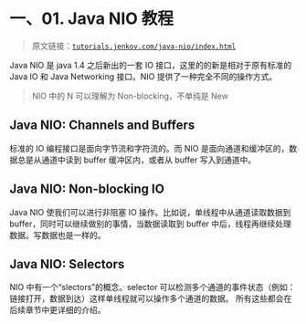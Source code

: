 # 一、01\. Java NIO 教程

> 原文链接：[`tutorials.jenkov.com/java-nio/index.html`](http://tutorials.jenkov.com/java-nio/index.html)

Java NIO 是 java 1.4 之后新出的一套 IO 接口，这里的的新是相对于原有标准的 Java IO 和 Java Networking 接口。NIO 提供了一种完全不同的操作方式。

> NIO 中的 N 可以理解为 Non-blocking，不单纯是 New

## Java NIO: Channels and Buffers

标准的 IO 编程接口是面向字节流和字符流的。而 NIO 是面向通道和缓冲区的，数据总是从通道中读到 buffer 缓冲区内，或者从 buffer 写入到通道中。

## Java NIO: Non-blocking IO

Java NIO 使我们可以进行非阻塞 IO 操作。比如说，单线程中从通道读取数据到 buffer，同时可以继续做别的事情，当数据读取到 buffer 中后，线程再继续处理数据。写数据也是一样的。

## Java NIO: Selectors

NIO 中有一个“slectors”的概念。selector 可以检测多个通道的事件状态（例如：链接打开，数据到达）这样单线程就可以操作多个通道的数据。 所有这些都会在后续章节中更详细的介绍。